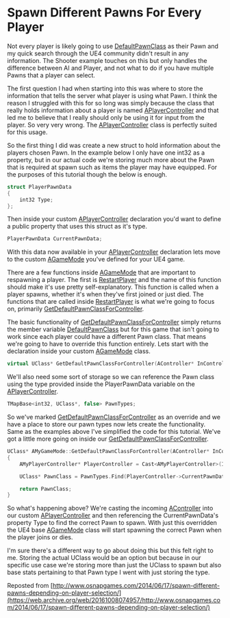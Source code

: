 # Spawn Different Pawns For Every Player

Not every player is likely going to use [DefaultPawnClass](https://web.archive.org/web/20161008074957/https://docs.unrealengine.com/latest/INT/API/Runtime/Engine/GameFramework/AGameMode/DefaultPawnClass/index.html) as their Pawn and my quick search through the UE4 community didn't result in any information. The Shooter example touches on this but only handles the difference between AI and Player, and not what to do if you have multiple Pawns that a player can select.

The first question I had when starting into this was where to store the information that tells the server what player is using what Pawn. I think the reason I struggled with this for so long was simply because the class that really holds information about a player is named [APlayerController](https://web.archive.org/web/20161008074957/https://docs.unrealengine.com/latest/INT/API/Runtime/Engine/GameFramework/APlayerController/index.html) and that led me to believe that I really should only be using it for input from the player. So very very wrong. The [APlayerController](https://web.archive.org/web/20161008074957/https://docs.unrealengine.com/latest/INT/API/Runtime/Engine/GameFramework/APlayerController/index.html) class is perfectly suited for this usage.

So the first thing I did was create a new struct to hold information about the players chosen Pawn. In the example below I only have one int32 as a property, but in our actual code we're storing much more about the Pawn that is required at spawn such as items the player may have equipped. For the purposes of this tutorial though the below is enough.

```cpp
struct PlayerPawnData
{
	int32 Type;
};
```

Then inside your custom [APlayerController](https://web.archive.org/web/20161008074957/https://docs.unrealengine.com/latest/INT/API/Runtime/Engine/GameFramework/APlayerController/index.html) declaration you'd want to define a public property that uses this struct as it's type.

```cpp
PlayerPawnData CurrentPawnData;
```

With this data now available in your [APlayerController](https://web.archive.org/web/20161008074957/https://docs.unrealengine.com/latest/INT/API/Runtime/Engine/GameFramework/APlayerController/index.html) declaration lets move to the custom [AGameMode](https://web.archive.org/web/20161008074957/https://docs.unrealengine.com/latest/INT/API/Runtime/Engine/GameFramework/AGameMode/index.html) you've defined for your UE4 game.

There are a few functions inside [AGameMode](https://web.archive.org/web/20161008074957/https://docs.unrealengine.com/latest/INT/API/Runtime/Engine/GameFramework/AGameMode/index.html) that are important to respawning a player. The first is [RestartPlayer](https://web.archive.org/web/20161008074957/https://docs.unrealengine.com/latest/INT/API/Runtime/Engine/GameFramework/AGameMode/RestartPlayer/index.html) and the name of this function should make it's use pretty self-explanatory. This function is called when a player spawns, whether it's when they've first joined or just died. The functions that are called inside [RestartPlayer](https://web.archive.org/web/20161008074957/https://docs.unrealengine.com/latest/INT/API/Runtime/Engine/GameFramework/AGameMode/RestartPlayer/index.html) is what we're going to focus on, primarily [GetDefaultPawnClassForController](https://web.archive.org/web/20161008074957/https://docs.unrealengine.com/latest/INT/API/Runtime/Engine/GameFramework/AGameMode/GetDefaultPawnClassForController/index.html).

The basic functionality of [GetDefaultPawnClassForController](https://web.archive.org/web/20161008074957/https://docs.unrealengine.com/latest/INT/API/Runtime/Engine/GameFramework/AGameMode/GetDefaultPawnClassForController/index.html) simply returns the member variable [DefaultPawnClass](https://web.archive.org/web/20161008074957/https://docs.unrealengine.com/latest/INT/API/Runtime/Engine/GameFramework/AGameMode/DefaultPawnClass/index.html) but for this game that isn't going to work since each player could have a different Pawn class. That means we're going to have to override this function entirely. Lets start with the declaration inside your custom [AGameMode](https://web.archive.org/web/20161008074957/https://docs.unrealengine.com/latest/INT/API/Runtime/Engine/GameFramework/AGameMode/index.html) class.

```cpp
virtual UClass* GetDefaultPawnClassForController(AController* InController) OVERRIDE;
```

We'll also need some sort of storage so we can reference the Pawn class using the type provided inside the PlayerPawnData variable on the [APlayerController](https://web.archive.org/web/20161008074957/https://docs.unrealengine.com/latest/INT/API/Runtime/Engine/GameFramework/APlayerController/index.html).

```cpp
TMapBase<int32, UClass*, false> PawnTypes;
```

So we've marked [GetDefaultPawnClassForController](https://web.archive.org/web/20161008074957/https://docs.unrealengine.com/latest/INT/API/Runtime/Engine/GameFramework/AGameMode/GetDefaultPawnClassForController/index.html) as an override and we have a place to store our pawn types now lets create the functionality. Same as the examples above I've simplified the code for this tutorial. We've got a little more going on inside our [GetDefaultPawnClassForController](https://web.archive.org/web/20161008074957/https://docs.unrealengine.com/latest/INT/API/Runtime/Engine/GameFramework/AGameMode/GetDefaultPawnClassForController/index.html).

```cpp
UClass* AMyGameMode::GetDefaultPawnClassForController(AController* InController)
{
	AMyPlayerController* PlayerController = Cast<AMyPlayerController>(InController);

	UClass* PawnClass = PawnTypes.Find(PlayerController->CurrentPawnData.Type);

	return PawnClass;
}
```

So what's happening above? We're casting the incoming [AController](https://web.archive.org/web/20161008074957/https://docs.unrealengine.com/latest/INT/API/Runtime/Engine/GameFramework/AController/index.html) into our custom [APlayerController](https://web.archive.org/web/20161008074957/https://docs.unrealengine.com/latest/INT/API/Runtime/Engine/GameFramework/APlayerController/index.html) and then referencing the CurrentPawnData's property Type to find the correct Pawn to spawn. With just this overridden the UE4 base [AGameMode](https://web.archive.org/web/20161008074957/https://docs.unrealengine.com/latest/INT/API/Runtime/Engine/GameFramework/AGameMode/index.html) class will start spawning the correct Pawn when the player joins or dies.

I'm sure there's a different way to go about doing this but this felt right to me. Storing the actual UClass would be an option but because in our specific use case we're storing more than just the UClass to spawn but also base stats pertaining to that Pawn type I went with just storing the type.

Reposted from [http://www.osnapgames.com/2014/06/17/spawn-different-pawns-depending-on-player-selection/](https://web.archive.org/web/20161008074957/http://www.osnapgames.com/2014/06/17/spawn-different-pawns-depending-on-player-selection/)

